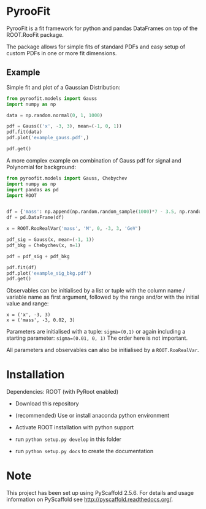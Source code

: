 PyrooFit
========

PyrooFit is a fit framework for python and pandas DataFrames on top of the ROOT.RooFit package.

The package allows for simple fits of standard PDFs and easy setup of custom PDFs in one or more fit dimensions.

Example
-------

Simple fit and plot of a Gaussian Distribution:

```python
from pyroofit.models import Gauss
import numpy as np

data = np.random.normal(0, 1, 1000)

pdf = Gauss(('x', -3, 3), mean=(-1, 0, 1))
pdf.fit(data)
pdf.plot('example_gauss.pdf',)

pdf.get()

```

A more complex example on combination of Gauss pdf for signal and Polynomial for background:

```python
from pyroofit.models import Gauss, Chebychev
import numpy as np
import pandas as pd
import ROOT


df = {'mass': np.append(np.random.random_sample(1000)*7 - 3.5, np.random.normal(0, 0.5, 1000))}
df = pd.DataFrame(df)

x = ROOT.RooRealVar('mass', 'M', 0, -3, 3, 'GeV')

pdf_sig = Gauss(x, mean=(-1, 1))
pdf_bkg = Chebychev(x, n=1)

pdf = pdf_sig + pdf_bkg

pdf.fit(df)
pdf.plot('example_sig_bkg.pdf')
pdf.get()

```

Observables can be initialised by a list or tuple with the column name / variable name as first argument, followed
by the range and/or with the initial value and range:
```
x = ('x', -3, 3)
x = ('mass', -3, 0.02, 3)
```

Parameters are initialised with a tuple: `sigma=(0,1)` 
or again including a starting parameter: `sigma=(0.01, 0, 1)`
The order here is not important.

All parameters and observables can also be initialised by a `ROOT.RooRealVar`.

Installation
============

Dependencies: ROOT (with PyRoot enabled)


* Download this repository

* (recommended) Use or install anaconda python environment

* Activate ROOT installation with python support

* run ``python setup.py develop`` in this folder

* run ``python setup.py docs`` to create the documentation



Note
====

This project has been set up using PyScaffold 2.5.6. For details and usage
information on PyScaffold see http://pyscaffold.readthedocs.org/.


